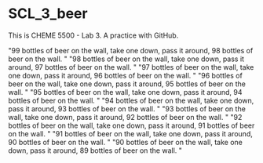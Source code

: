 # SCL_3_beer
This is CHEME 5500 - Lab 3. A practice with GitHub.

"99 bottles of beer on the wall, take one down, pass it around, 98 bottles of beer on the wall.  "
"98 bottles of beer on the wall, take one down, pass it around, 97 bottles of beer on the wall.  "
"97 bottles of beer on the wall, take one down, pass it around, 96 bottles of beer on the wall.  "
"96 bottles of beer on the wall, take one down, pass it around, 95 bottles of beer on the wall.  "
"95 bottles of beer on the wall, take one down, pass it around, 94 bottles of beer on the wall.  "
"94 bottles of beer on the wall, take one down, pass it around, 93 bottles of beer on the wall.  "
"93 bottles of beer on the wall, take one down, pass it around, 92 bottles of beer on the wall.  "
"92 bottles of beer on the wall, take one down, pass it around, 91 bottles of beer on the wall.  "
"91 bottles of beer on the wall, take one down, pass it around, 90 bottles of beer on the wall.  "
"90 bottles of beer on the wall, take one down, pass it around, 89 bottles of beer on the wall.  "
